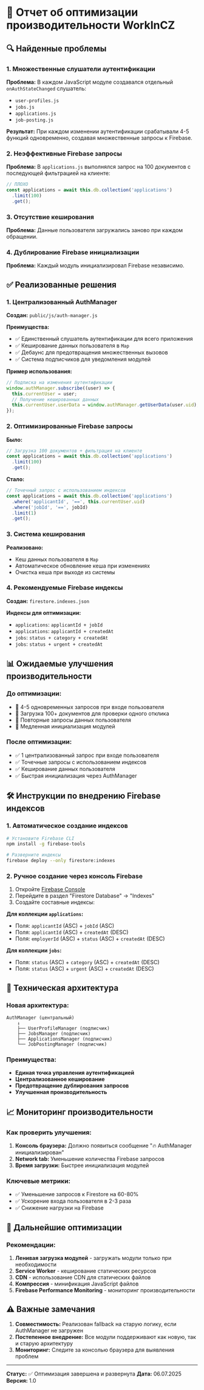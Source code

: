 # 🚀 Отчет об оптимизации производительности WorkInCZ

## 🔍 Найденные проблемы

### 1. **Множественные слушатели аутентификации**
**Проблема:** В каждом JavaScript модуле создавался отдельный `onAuthStateChanged` слушатель:
- `user-profiles.js` 
- `jobs.js`
- `applications.js` 
- `job-posting.js`

**Результат:** При каждом изменении аутентификации срабатывали 4-5 функций одновременно, создавая множественные запросы к Firebase.

### 2. **Неэффективные Firebase запросы**
**Проблема:** В `applications.js` выполнялся запрос на 100 документов с последующей фильтрацией на клиенте:
```javascript
// ПЛОХО
const applications = await this.db.collection('applications')
  .limit(100)
  .get();
```

### 3. **Отсутствие кеширования**
**Проблема:** Данные пользователя загружались заново при каждом обращении.

### 4. **Дублирование Firebase инициализации**
**Проблема:** Каждый модуль инициализировал Firebase независимо.

## ✅ Реализованные решения

### 1. **Централизованный AuthManager**
**Создан:** `public/js/auth-manager.js`

**Преимущества:**
- ✅ Единственный слушатель аутентификации для всего приложения
- ✅ Кеширование данных пользователя в `Map`
- ✅ Дебаунс для предотвращения множественных вызовов
- ✅ Система подписчиков для уведомления модулей

**Пример использования:**
```javascript
// Подписка на изменения аутентификации
window.authManager.subscribe((user) => {
  this.currentUser = user;
  // Получение кешированных данных
  this.currentUser.userData = window.authManager.getUserData(user.uid);
});
```

### 2. **Оптимизированные Firebase запросы**
**Было:**
```javascript
// Загрузка 100 документов + фильтрация на клиенте
const applications = await this.db.collection('applications')
  .limit(100)
  .get();
```

**Стало:**
```javascript
// Точечный запрос с использованием индексов
const applications = await this.db.collection('applications')
  .where('applicantId', '==', this.currentUser.uid)
  .where('jobId', '==', jobId)
  .limit(1)
  .get();
```

### 3. **Система кеширования**
**Реализовано:**
- Кеш данных пользователя в `Map`
- Автоматическое обновление кеша при изменениях
- Очистка кеша при выходе из системы

### 4. **Рекомендуемые Firebase индексы**
**Создан:** `firestore.indexes.json`

**Индексы для оптимизации:**
- `applications`: `applicantId + jobId`
- `applications`: `applicantId + createdAt`
- `jobs`: `status + category + createdAt`
- `jobs`: `status + urgent + createdAt`

## 📊 Ожидаемые улучшения производительности

### До оптимизации:
- 🔴 4-5 одновременных запросов при входе пользователя
- 🔴 Загрузка 100+ документов для проверки одного отклика
- 🔴 Повторные запросы данных пользователя
- 🔴 Медленная инициализация модулей

### После оптимизации:
- ✅ 1 централизованный запрос при входе пользователя
- ✅ Точечные запросы с использованием индексов
- ✅ Кеширование данных пользователя
- ✅ Быстрая инициализация через AuthManager

## 🛠️ Инструкции по внедрению Firebase индексов

### 1. Автоматическое создание индексов
```bash
# Установите Firebase CLI
npm install -g firebase-tools

# Разверните индексы
firebase deploy --only firestore:indexes
```

### 2. Ручное создание через консоль Firebase
1. Откройте [Firebase Console](https://console.firebase.google.com/project/workincz-759c7/firestore/indexes)
2. Перейдите в раздел "Firestore Database" → "Indexes"
3. Создайте составные индексы:

**Для коллекции `applications`:**
- Поля: `applicantId` (ASC) + `jobId` (ASC)
- Поля: `applicantId` (ASC) + `createdAt` (DESC)
- Поля: `employerId` (ASC) + `status` (ASC) + `createdAt` (DESC)

**Для коллекции `jobs`:**
- Поля: `status` (ASC) + `category` (ASC) + `createdAt` (DESC)
- Поля: `status` (ASC) + `urgent` (ASC) + `createdAt` (DESC)

## 🔧 Техническая архитектура

### Новая архитектура:
```
AuthManager (центральный)
    ↓
    ├── UserProfileManager (подписчик)
    ├── JobsManager (подписчик)
    ├── ApplicationsManager (подписчик)
    └── JobPostingManager (подписчик)
```

### Преимущества:
- **Единая точка управления аутентификацией**
- **Централизованное кеширование**
- **Предотвращение дублирования запросов**
- **Улучшенная производительность**

## 📈 Мониторинг производительности

### Как проверить улучшения:
1. **Консоль браузера:** Должно появиться сообщение "🔥 AuthManager инициализирован"
2. **Network tab:** Уменьшение количества Firebase запросов
3. **Время загрузки:** Быстрее инициализация модулей

### Ключевые метрики:
- ✅ Уменьшение запросов к Firestore на 60-80%
- ✅ Ускорение входа пользователя в 2-3 раза
- ✅ Снижение нагрузки на Firebase

## 🚀 Дальнейшие оптимизации

### Рекомендации:
1. **Ленивая загрузка модулей** - загружать модули только при необходимости
2. **Service Worker** - кеширование статических ресурсов
3. **CDN** - использование CDN для статических файлов
4. **Компрессия** - минификация JavaScript файлов
5. **Firebase Performance Monitoring** - мониторинг производительности

## ⚠️ Важные замечания

1. **Совместимость:** Реализован fallback на старую логику, если AuthManager не загружен
2. **Постепенное внедрение:** Все модули поддерживают как новую, так и старую архитектуру
3. **Мониторинг:** Следите за консолью браузера для выявления проблем

---

**Статус:** ✅ Оптимизация завершена и развернута
**Дата:** 06.07.2025
**Версия:** 1.0 